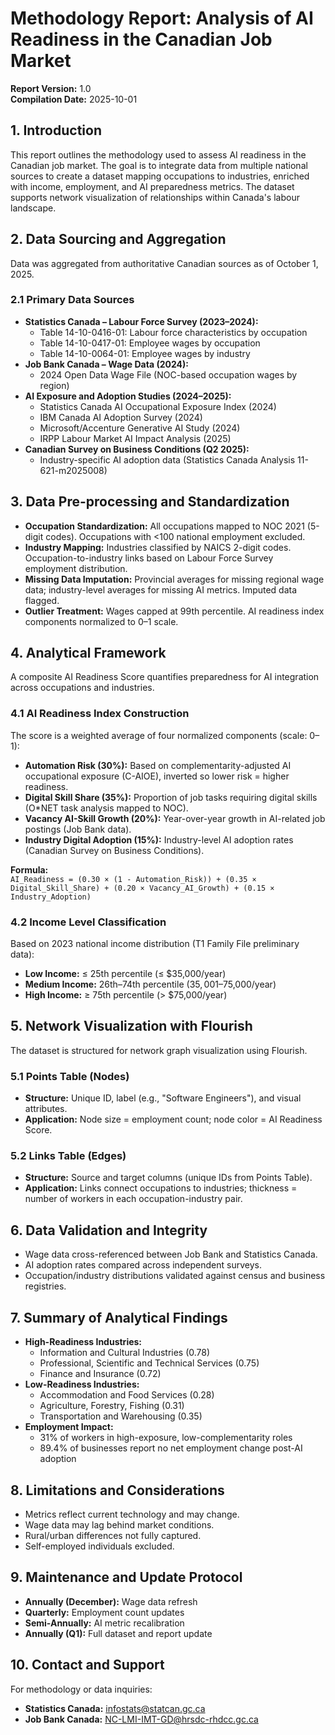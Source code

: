 # Methodology Report: Analysis of AI Readiness in the Canadian Job Market

**Report Version:** 1.0  
**Compilation Date:** 2025-10-01

## 1. Introduction

This report outlines the methodology used to assess AI readiness in the Canadian job market. The goal is to integrate data from multiple national sources to create a dataset mapping occupations to industries, enriched with income, employment, and AI preparedness metrics. The dataset supports network visualization of relationships within Canada's labour landscape.

## 2. Data Sourcing and Aggregation

Data was aggregated from authoritative Canadian sources as of October 1, 2025.

### 2.1 Primary Data Sources

- **Statistics Canada – Labour Force Survey (2023–2024):**
   - Table 14-10-0416-01: Labour force characteristics by occupation
   - Table 14-10-0417-01: Employee wages by occupation
   - Table 14-10-0064-01: Employee wages by industry
- **Job Bank Canada – Wage Data (2024):**
   - 2024 Open Data Wage File (NOC-based occupation wages by region)
- **AI Exposure and Adoption Studies (2024–2025):**
   - Statistics Canada AI Occupational Exposure Index (2024)
   - IBM Canada AI Adoption Survey (2024)
   - Microsoft/Accenture Generative AI Study (2024)
   - IRPP Labour Market AI Impact Analysis (2025)
- **Canadian Survey on Business Conditions (Q2 2025):**
   - Industry-specific AI adoption data (Statistics Canada Analysis 11-621-m2025008)

## 3. Data Pre-processing and Standardization

- **Occupation Standardization:** All occupations mapped to NOC 2021 (5-digit codes). Occupations with <100 national employment excluded.
- **Industry Mapping:** Industries classified by NAICS 2-digit codes. Occupation-to-industry links based on Labour Force Survey employment distribution.
- **Missing Data Imputation:** Provincial averages for missing regional wage data; industry-level averages for missing AI metrics. Imputed data flagged.
- **Outlier Treatment:** Wages capped at 99th percentile. AI readiness index components normalized to 0–1 scale.

## 4. Analytical Framework

A composite AI Readiness Score quantifies preparedness for AI integration across occupations and industries.

### 4.1 AI Readiness Index Construction

The score is a weighted average of four normalized components (scale: 0–1):

- **Automation Risk (30%):** Based on complementarity-adjusted AI occupational exposure (C-AIOE), inverted so lower risk = higher readiness.
- **Digital Skill Share (35%):** Proportion of job tasks requiring digital skills (O*NET task analysis mapped to NOC).
- **Vacancy AI-Skill Growth (20%):** Year-over-year growth in AI-related job postings (Job Bank data).
- **Industry Digital Adoption (15%):** Industry-level AI adoption rates (Canadian Survey on Business Conditions).

**Formula:**  
`AI_Readiness = (0.30 × (1 - Automation_Risk)) + (0.35 × Digital_Skill_Share) + (0.20 × Vacancy_AI_Growth) + (0.15 × Industry_Adoption)`

### 4.2 Income Level Classification

Based on 2023 national income distribution (T1 Family File preliminary data):

- **Low Income:** ≤ 25th percentile (≤ $35,000/year)
- **Medium Income:** 26th–74th percentile ($35,001–$75,000/year)
- **High Income:** ≥ 75th percentile (> $75,000/year)

## 5. Network Visualization with Flourish

The dataset is structured for network graph visualization using Flourish.

### 5.1 Points Table (Nodes)

- **Structure:** Unique ID, label (e.g., "Software Engineers"), and visual attributes.
- **Application:** Node size = employment count; node color = AI Readiness Score.

### 5.2 Links Table (Edges)

- **Structure:** Source and target columns (unique IDs from Points Table).
- **Application:** Links connect occupations to industries; thickness = number of workers in each occupation-industry pair.

## 6. Data Validation and Integrity

- Wage data cross-referenced between Job Bank and Statistics Canada.
- AI adoption rates compared across independent surveys.
- Occupation/industry distributions validated against census and business registries.

## 7. Summary of Analytical Findings

- **High-Readiness Industries:**  
   - Information and Cultural Industries (0.78)  
   - Professional, Scientific and Technical Services (0.75)  
   - Finance and Insurance (0.72)
- **Low-Readiness Industries:**  
   - Accommodation and Food Services (0.28)  
   - Agriculture, Forestry, Fishing (0.31)  
   - Transportation and Warehousing (0.35)
- **Employment Impact:**  
   - 31% of workers in high-exposure, low-complementarity roles  
   - 89.4% of businesses report no net employment change post-AI adoption

## 8. Limitations and Considerations

- Metrics reflect current technology and may change.
- Wage data may lag behind market conditions.
- Rural/urban differences not fully captured.
- Self-employed individuals excluded.

## 9. Maintenance and Update Protocol

- **Annually (December):** Wage data refresh
- **Quarterly:** Employment count updates
- **Semi-Annually:** AI metric recalibration
- **Annually (Q1):** Full dataset and report update

## 10. Contact and Support

For methodology or data inquiries:

- **Statistics Canada:** infostats@statcan.gc.ca
- **Job Bank Canada:** NC-LMI-IMT-GD@hrsdc-rhdcc.gc.ca
